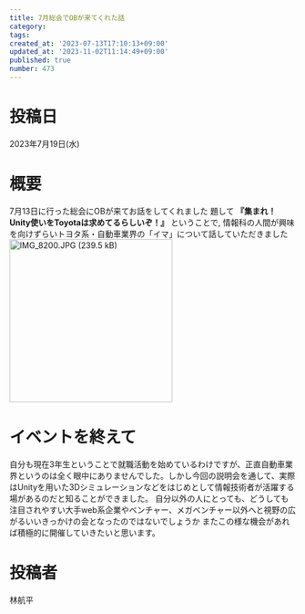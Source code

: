 ```yaml
---
title: 7月総会でOBが来てくれた話
category:
tags:
created_at: '2023-07-13T17:10:13+09:00'
updated_at: '2023-11-02T11:14:49+09:00'
published: true
number: 473
---
```


# 投稿日
2023年7月19日(水)

# 概要
7月13日に行った総会にOBが来てお話をしてくれました
題して **『集まれ！Unity使いをToyotaは求めてるらしいぞ！』** ということで,
情報科の人間が興味を向けずらいトヨタ系・自動車業界の「イマ」について話していただきました
<img width="286" alt="IMG_8200.JPG (239.5 kB)" src="https://img.esa.io/uploads/production/attachments/19973/2023/07/19/137223/1cdec3d2-377b-4c3e-8571-c0bd10dda0e9.JPG">

# イベントを終えて
自分も現在3年生ということで就職活動を始めているわけですが、正直自動車業界というのは全く眼中にありませんでした。しかし今回の説明会を通して、実際はUnityを用いた3Dシミュレーションなどをはじめとして情報技術者が活躍する場があるのだと知ることができました。
自分以外の人にとっても、どうしても注目されやすい大手web系企業やベンチャー、メガベンチャー以外へと視野の広がるいいきっかけの会となったのではないでしょうか
またこの様な機会があれば積極的に開催していきたいと思います。

# 投稿者
林航平
